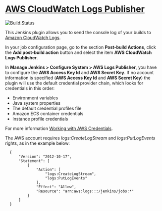 # [AWS CloudWatch Logs Publisher](https://wiki.jenkins-ci.org/display/JENKINS/AWS+CloudWatch+Logs+Publisher+Plugin)
[![Build Status](https://jenkins.ci.cloudbees.com/buildStatus/icon?job=plugins/aws-cloudwatch-logs-publisher-plugin)](https://jenkins.ci.cloudbees.com/job/plugins/job/aws-cloudwatch-logs-publisher-plugin/)

This Jenkins plugin allows you to send the console log of your builds to [Amazon CloudWatch Logs](https://aws.amazon.com/about-aws/whats-new/2014/07/10/introducing-amazon-cloudwatch-logs/ "Amazon CloudWatch Logs").

In your job configuration page, go to the section **Post-build Actions**,
 click the **Add post-build action** button and select the item **AWS CloudWatch Logs Publisher**.


In **Manage Jenkins > Configure System > AWS Logs Publisher**, you have to configure the **AWS Access Key Id** and **AWS Secret Key**.
If no account information is specified (**AWS Access Key Id** and **AWS Secret Key**) the plugin will use the default credential provider chain, which looks for credentials in this order:
- Environment variables
- Java system properties
- The default credential profiles file
- Amazon ECS container credentials
- Instance profile credentials

For more information [Working with AWS Credentials](http://docs.aws.amazon.com/sdk-for-java/v1/developer-guide/credentials.html "Working with AWS Credentials").

The AWS account requires *logs:CreateLogStream* and *logs:PutLogEvents* rights, as in the example below:
~~~~
  {
      "Version": "2012-10-17",
      "Statement": [
          {
              "Action": [
                  "logs:CreateLogStream",
                  "logs:PutLogEvents"
              ],
              "Effect": "Allow",
              "Resource": "arn:aws:logs:::/jenkins/jobs:*"
          }
      ]
  }
~~~~


